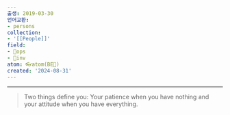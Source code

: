 ```yaml
---
출생: 2019-03-30
언어교환:
- persons
collection:
- '[[People]]'
field:
- 🐙ops
- 🐢inv
atom: 👓atom(BE🔄)
created: '2024-08-31'
---
```


---

> Two things define you: Your patience when you have nothing and your attitude when you have everything.

